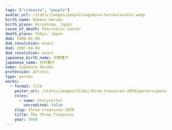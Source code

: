 ```yaml
---
tags: ["cineaste", "people"]
avatar_url: /static/images/people/sugimura-haruko/avatar.webp
birth_name: Nakano Haruko
birth_place: Hiroshima, Japan
cause_of_death: Pancreatic Cancer
death_place: Tokyo, Japan
dob: 1906-01-06
dob_resolution: exact
dod: 1997-04-04
dod_resolution: exact
japanese_birth_name: 中野春子
japanese_name: 杉村春子
name: Sugimura Haruko
profession: Actress
type: person
works:
  - format: film
    poster_url: /static/images/films/three-treasures-1959/posters/poster.webp
    roles:
      - name: Storyteller
        uncredited: false
    slug: three-treasures-1959
    title: The Three Treasures
    year: 1959
---
```

